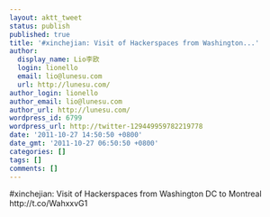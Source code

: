 ```yaml
---
layout: aktt_tweet
status: publish
published: true
title: '#xinchejian: Visit of Hackerspaces from Washington...'
author:
  display_name: Lio李欧
  login: lionello
  email: lio@lunesu.com
  url: http://lunesu.com/
author_login: lionello
author_email: lio@lunesu.com
author_url: http://lunesu.com/
wordpress_id: 6799
wordpress_url: http://twitter-129449959782219778
date: '2011-10-27 14:50:50 +0800'
date_gmt: '2011-10-27 06:50:50 +0800'
categories: []
tags: []
comments: []
---
```

<p>#xinchejian: Visit of Hackerspaces from Washington DC to Montreal http:&#47;&#47;t.co&#47;WahxxvG1</p>
